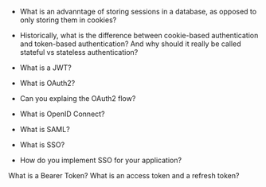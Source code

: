 - What is an advanntage of storing sessions in a database, as opposed to only storing them in cookies?
- Historically, what is the difference between cookie-based authentication and token-based authentication? And why should it really be called stateful vs stateless authentication?
- What is a JWT?

- What is OAuth2? 
- Can you explaing the OAuth2 flow?
- What is OpenID Connect? 
- What is SAML? 
- What is SSO? 
- How do you implement SSO for your application?

What is a Bearer Token?
What is an access token and a refresh token?


